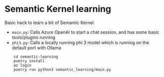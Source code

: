# Semantic Kernel learning

Basic hack to learn a bit of Semantic Kernel

- `main.py`: Calls Azure OpenAI to start a chat session, and has some basic tools/plugins running
- `phi3.py`: Calls a locally running phi 3 model which is running on the default port with Ollama

```
    cd semantic-learning
    poetry install
    az login
    poetry run python3 semantic_learning/main.py
```